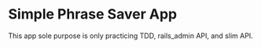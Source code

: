 # Simple Phrase Saver App

This app sole purpose is only practicing TDD, rails_admin API, and slim API.
